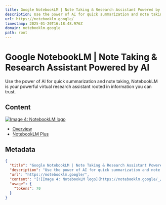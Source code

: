 ```yaml
---
title: Google NotebookLM | Note Taking & Research Assistant Powered by AI
description: Use the power of AI for quick summarization and note taking, NotebookLM is your powerful virtual research assistant rooted in information you can trust.
url: https://notebooklm.google/
timestamp: 2025-01-20T16:18:48.976Z
domain: notebooklm.google
path: root
---
```


# Google NotebookLM | Note Taking & Research Assistant Powered by AI


Use the power of AI for quick summarization and note taking, NotebookLM is your powerful virtual research assistant rooted in information you can trust.


## Content

[![Image 4: NotebookLM logo](https://notebooklm.google/_/static/branding/v4/light_mode/notebook-logo.svg)](https://notebooklm.google/)

*   [Overview](https://notebooklm.google/)
*   [NotebookLM Plus](https://notebooklm.google/plus)

## Metadata

```json
{
  "title": "Google NotebookLM | Note Taking & Research Assistant Powered by AI",
  "description": "Use the power of AI for quick summarization and note taking, NotebookLM is your powerful virtual research assistant rooted in information you can trust.",
  "url": "https://notebooklm.google/",
  "content": "[![Image 4: NotebookLM logo](https://notebooklm.google/_/static/branding/v4/light_mode/notebook-logo.svg)](https://notebooklm.google/)\n\n*   [Overview](https://notebooklm.google/)\n*   [NotebookLM Plus](https://notebooklm.google/plus)",
  "usage": {
    "tokens": 70
  }
}
```
